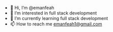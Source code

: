- 👋 Hi, I’m @emanfeah
- 👀 I’m interested in full stack development
- 🌱 I’m currently learning full stack development
- 📫 How to reach me emanfeah1@gmail.com

<!---
emanfeah/emanfeah is a ✨ special ✨ repository because its `README.md` (this file) appears on your GitHub profile.
You can click the Preview link to take a look at your changes.
--->
